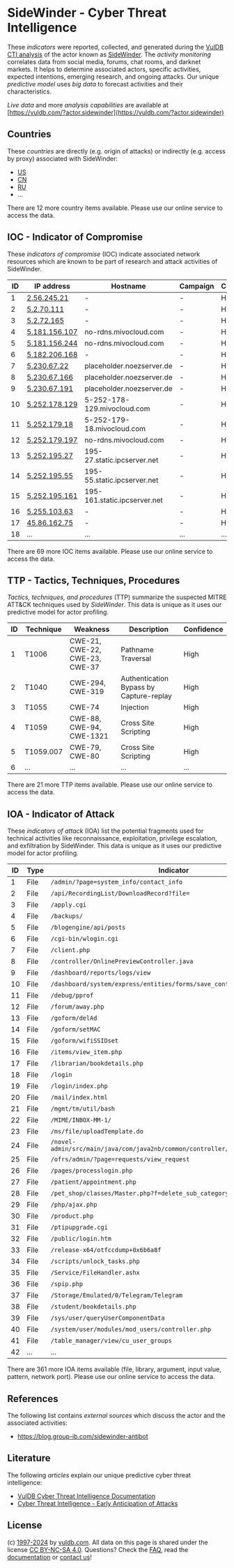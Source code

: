 # SideWinder - Cyber Threat Intelligence

These _indicators_ were reported, collected, and generated during the [VulDB CTI analysis](https://vuldb.com/?kb.cti) of the actor known as [SideWinder](https://vuldb.com/?actor.sidewinder). The _activity monitoring_ correlates data from social media, forums, chat rooms, and darknet markets. It helps to determine associated actors, specific activities, expected intentions, emerging research, and ongoing attacks. Our unique _predictive model_ uses _big data_ to forecast activities and their characteristics.

_Live data_ and more _analysis capabilities_ are available at [https://vuldb.com/?actor.sidewinder](https://vuldb.com/?actor.sidewinder)

## Countries

These _countries_ are directly (e.g. origin of attacks) or indirectly (e.g. access by proxy) associated with SideWinder:

* [US](https://vuldb.com/?country.us)
* [CN](https://vuldb.com/?country.cn)
* [RU](https://vuldb.com/?country.ru)
* ...

There are 12 more country items available. Please use our online service to access the data.

## IOC - Indicator of Compromise

These _indicators of compromise_ (IOC) indicate associated network resources which are known to be part of research and attack activities of SideWinder.

ID | IP address | Hostname | Campaign | Confidence
-- | ---------- | -------- | -------- | ----------
1 | [2.56.245.21](https://vuldb.com/?ip.2.56.245.21) | - | - | High
2 | [5.2.70.111](https://vuldb.com/?ip.5.2.70.111) | - | - | High
3 | [5.2.72.165](https://vuldb.com/?ip.5.2.72.165) | - | - | High
4 | [5.181.156.107](https://vuldb.com/?ip.5.181.156.107) | no-rdns.mivocloud.com | - | High
5 | [5.181.156.244](https://vuldb.com/?ip.5.181.156.244) | no-rdns.mivocloud.com | - | High
6 | [5.182.206.168](https://vuldb.com/?ip.5.182.206.168) | - | - | High
7 | [5.230.67.22](https://vuldb.com/?ip.5.230.67.22) | placeholder.noezserver.de | - | High
8 | [5.230.67.166](https://vuldb.com/?ip.5.230.67.166) | placeholder.noezserver.de | - | High
9 | [5.230.67.191](https://vuldb.com/?ip.5.230.67.191) | placeholder.noezserver.de | - | High
10 | [5.252.178.129](https://vuldb.com/?ip.5.252.178.129) | 5-252-178-129.mivocloud.com | - | High
11 | [5.252.179.18](https://vuldb.com/?ip.5.252.179.18) | 5-252-179-18.mivocloud.com | - | High
12 | [5.252.179.197](https://vuldb.com/?ip.5.252.179.197) | no-rdns.mivocloud.com | - | High
13 | [5.252.195.27](https://vuldb.com/?ip.5.252.195.27) | 195-27.static.ipcserver.net | - | High
14 | [5.252.195.55](https://vuldb.com/?ip.5.252.195.55) | 195-55.static.ipcserver.net | - | High
15 | [5.252.195.161](https://vuldb.com/?ip.5.252.195.161) | 195-161.static.ipcserver.net | - | High
16 | [5.255.103.63](https://vuldb.com/?ip.5.255.103.63) | - | - | High
17 | [45.86.162.75](https://vuldb.com/?ip.45.86.162.75) | - | - | High
18 | ... | ... | ... | ...

There are 69 more IOC items available. Please use our online service to access the data.

## TTP - Tactics, Techniques, Procedures

_Tactics, techniques, and procedures_ (TTP) summarize the suspected MITRE ATT&CK techniques used by _SideWinder_. This data is unique as it uses our predictive model for actor profiling.

ID | Technique | Weakness | Description | Confidence
-- | --------- | -------- | ----------- | ----------
1 | T1006 | CWE-21, CWE-22, CWE-23, CWE-37 | Pathname Traversal | High
2 | T1040 | CWE-294, CWE-319 | Authentication Bypass by Capture-replay | High
3 | T1055 | CWE-74 | Injection | High
4 | T1059 | CWE-88, CWE-94, CWE-1321 | Cross Site Scripting | High
5 | T1059.007 | CWE-79, CWE-80 | Cross Site Scripting | High
6 | ... | ... | ... | ...

There are 21 more TTP items available. Please use our online service to access the data.

## IOA - Indicator of Attack

These _indicators of attack_ (IOA) list the potential fragments used for technical activities like reconnaissance, exploitation, privilege escalation, and exfiltration by SideWinder. This data is unique as it uses our predictive model for actor profiling.

ID | Type | Indicator | Confidence
-- | ---- | --------- | ----------
1 | File | `/admin/?page=system_info/contact_info` | High
2 | File | `/api/RecordingList/DownloadRecord?file=` | High
3 | File | `/apply.cgi` | Medium
4 | File | `/backups/` | Medium
5 | File | `/blogengine/api/posts` | High
6 | File | `/cgi-bin/wlogin.cgi` | High
7 | File | `/client.php` | Medium
8 | File | `/controller/OnlinePreviewController.java` | High
9 | File | `/dashboard/reports/logs/view` | High
10 | File | `/dashboard/system/express/entities/forms/save_control/[GUID]` | High
11 | File | `/debug/pprof` | Medium
12 | File | `/forum/away.php` | High
13 | File | `/goform/delAd` | High
14 | File | `/goform/setMAC` | High
15 | File | `/goform/wifiSSIDset` | High
16 | File | `/items/view_item.php` | High
17 | File | `/librarian/bookdetails.php` | High
18 | File | `/login` | Low
19 | File | `/login/index.php` | High
20 | File | `/mail/index.html` | High
21 | File | `/mgmt/tm/util/bash` | High
22 | File | `/MIME/INBOX-MM-1/` | High
23 | File | `/ms/file/uploadTemplate.do` | High
24 | File | `/novel-admin/src/main/java/com/java2nb/common/controller/FileController.java` | High
25 | File | `/ofrs/admin/?page=requests/view_request` | High
26 | File | `/pages/processlogin.php` | High
27 | File | `/patient/appointment.php` | High
28 | File | `/pet_shop/classes/Master.php?f=delete_sub_category` | High
29 | File | `/php/ajax.php` | High
30 | File | `/product.php` | Medium
31 | File | `/ptipupgrade.cgi` | High
32 | File | `/public/login.htm` | High
33 | File | `/release-x64/otfccdump+0x6b6a8f` | High
34 | File | `/scripts/unlock_tasks.php` | High
35 | File | `/Service/FileHandler.ashx` | High
36 | File | `/spip.php` | Medium
37 | File | `/Storage/Emulated/0/Telegram/Telegram` | High
38 | File | `/student/bookdetails.php` | High
39 | File | `/sys/user/queryUserComponentData` | High
40 | File | `/system/user/modules/mod_users/controller.php` | High
41 | File | `/table_manager/view/cu_user_groups` | High
42 | ... | ... | ...

There are 361 more IOA items available (file, library, argument, input value, pattern, network port). Please use our online service to access the data.

## References

The following list contains _external sources_ which discuss the actor and the associated activities:

* https://blog.group-ib.com/sidewinder-antibot

## Literature

The following _articles_ explain our unique predictive cyber threat intelligence:

* [VulDB Cyber Threat Intelligence Documentation](https://vuldb.com/?kb.cti)
* [Cyber Threat Intelligence - Early Anticipation of Attacks](https://www.scip.ch/en/?labs.20201022)

## License

(c) [1997-2024](https://vuldb.com/?kb.changelog) by [vuldb.com](https://vuldb.com/?kb.about). All data on this page is shared under the license [CC BY-NC-SA 4.0](https://creativecommons.org/licenses/by-nc-sa/4.0/). Questions? Check the [FAQ](https://vuldb.com/?kb.faq), read the [documentation](https://vuldb.com/?kb) or [contact us](https://vuldb.com/?contact)!
